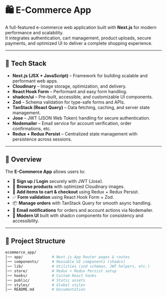 # 🛍️ E-Commerce App

A full-featured e-commerce web application built with **Next.js** for modern performance and scalability.  
It integrates authentication, cart management, product uploads, secure payments, and optimized UI to deliver a complete shopping experience.

---

## 🚀 Tech Stack

- **Next.js (JSX + JavaScript)** – Framework for building scalable and performant web apps.  
- **Cloudinary** – Image storage, optimization, and delivery.  
- **React Hook Form** – Performant and easy form handling.  
- **shadcn/ui** – Pre-built, accessible, and customizable UI components.  
- **Zod** – Schema validation for type-safe forms and APIs.  
- **TanStack (React Query)** – Data fetching, caching, and server state management.  
- **Jose** – JWT (JSON Web Token) handling for secure authentication.  
- **Nodemailer** – Email service for account verification, order confirmations, etc.  
- **Redux + Redux Persist** – Centralized state management with persistence across sessions.  

---

## 📖 Overview

The **E-Commerce App** allows users to:

- 🔑 **Sign up / Login** securely with JWT (Jose).  
- 👕 **Browse products** with optimized Cloudinary images.  
- 🛒 **Add items to cart & checkout** using Redux + Redux Persist.  
- ✅ **Form validation** using React Hook Form + Zod.  
- 📦 **Manage orders** with TanStack Query for smooth async handling.  
- 📧 **Email notifications** for orders and account actions via Nodemailer.  
- 🎨 **Modern UI** built with shadcn components for consistency and accessibility.  

---

## 📂 Project Structure

```bash
ecommerce_app/
│── app/             # Next.js App Router pages & routes
│── components/      # Reusable UI components (shadcn)
│── lib/             # Utilities (zod schemas, JWT helpers, etc.)
│── store/           # Redux + Redux Persist setup
│── hooks/           # Custom React hooks
│── public/          # Static assets
│── styles/          # Global styles
│── README.md        # Documentation
